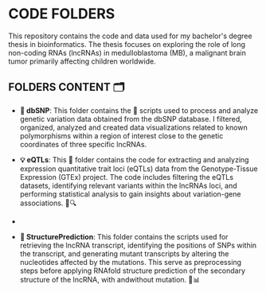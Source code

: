# CODE FOLDERS
This repository contains the code and data used for my bachelor's degree thesis in bioinformatics. The thesis focuses on exploring the role of long non-coding RNAs (lncRNAs) in medulloblastoma (MB), a malignant brain tumor primarily affecting children worldwide.

## FOLDERS CONTENT 🗂️

- **🔬 dbSNP**: This folder contains the 🔧 scripts used to process and analyze genetic variation data obtained from the dbSNP database. I filtered, organized, analyzed and created data visualizations related to known polymorphisms within a region of interest close to the genetic coordinates of three specific lncRNAs.

- **💡 eQTLs**: This  📁 folder contains the code for extracting and analyzing expression quantitative trait loci (eQTLs) data from the Genotype-Tissue Expression (GTEx) project. The code includes filtering the eQTLs datasets, identifying relevant variants within the lncRNAs loci, and performing statistical analysis to gain insights about variation-gene associations. 🧬🔍
- 
- **🧬 StructurePrediction**: This folder contains the scripts used for retrieving the lncRNA transcript, identifying the positions of SNPs within the transcript, and generating mutant transcripts by altering the nucleotides affected by the mutations. This serve as preprocessing steps before applying RNAfold structure prediction of the secondary structure of the lncRNA, with andwithout mutation. 🧪📊
